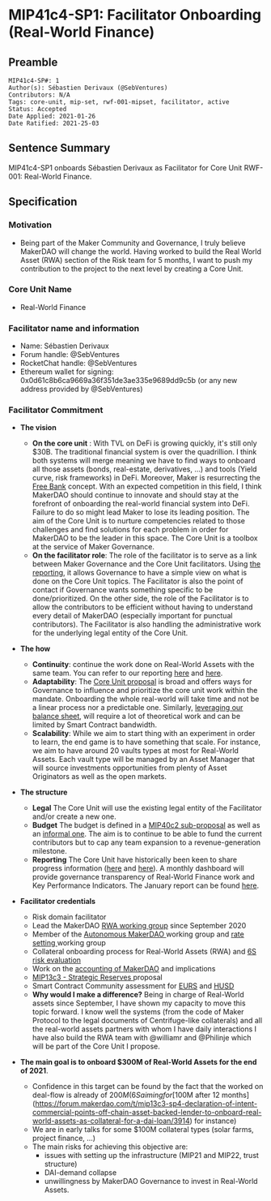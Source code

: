 # MIP41c4-SP1: Facilitator Onboarding (Real-World Finance)

## Preamble

```
MIP41c4-SP#: 1
Author(s): Sébastien Derivaux (@SebVentures)
Contributors: N/A
Tags: core-unit, mip-set, rwf-001-mipset, facilitator, active
Status: Accepted
Date Applied: 2021-01-26
Date Ratified: 2021-25-03
```

## Sentence Summary

MIP41c4-SP1 onboards Sébastien Derivaux as Facilitator for Core Unit RWF-001: Real-World Finance.

## Specification

### Motivation

* Being part of the Maker Community and Governance, I truly believe MakerDAO will change the world. Having worked to build the Real World Asset (RWA) section of the Risk team for 5 months, I want to push my contribution to the project to the next level by creating a Core Unit.

### Core Unit Name

* Real-World Finance

### Facilitator name and information

* Name: Sébastien Derivaux
* Forum handle: @SebVentures
* RocketChat handle: @SebVentures
* Ethereum wallet for signing: 0x0d61c8b6ca9669a36f351de3ae335e9689dd9c5b (or any new address provided by @SebVentures)

### Facilitator Commitment

* **The vision**
   * **On the core unit** : With TVL on DeFi is growing quickly, it's still only $30B. The traditional financial system is over the quadrillion. I think both systems will merge meaning we have to find ways to onboard all those assets (bonds, real-estate, derivatives, ...) and tools (Yield curve, risk frameworks) in DeFi. Moreover, Maker is resurrecting the [Free Bank](https://en.wikipedia.org/wiki/Free_banking)  concept. With an expected competition in this field, I think MakerDAO should continue to innovate and should stay at the forefront of onboarding the real-world financial system into DeFi. Failure to do so might lead Maker to lose its leading position. The aim of the Core Unit is to nurture competencies related to those challenges and find solutions for each problem in order for MakerDAO to be the leader in this space. The Core Unit is a toolbox at the service of Maker Governance.
  * **On the facilitator role**: The role of the facilitator is to serve as a link between Maker Governance and the Core Unit facilitators. Using [the reporting](https://forum.makerdao.com/t/real-world-finance-core-unit-report-2021-01/6310), it allows Governance to have a simple view on what is done on the Core Unit topics. The Facilitator is also the point of contact if Governance wants something specific to be done/prioritized. On the other side, the role of the Facilitator is to allow the contributors to be efficient without having to understand every detail of MakerDAO (especially important for punctual contributors). The Facilitator is also handling the administrative work for the underlying legal entity of the Core Unit.

* **The how**
   * **Continuity**: continue the work done on Real-World Assets with the same team. You can refer to our reporting [here](https://forum.makerdao.com/t/rwa-last-2-months-review-updates-and-looking-forward/5225) and [here](https://forum.makerdao.com/t/real-world-finance-core-unit-report-2021-01/6310).
   * **Adaptability**: The [Core Unit proposal](https://forum.makerdao.com/t/mip39c2-sp1-adding-core-unit-real-world-finance/6224) is broad and offers ways for Governance to influence and prioritize the core unit work within the mandate. Onboarding the whole real-world will take time and not be a linear process nor a predictable one. Similarly, [leveraging our balance sheet](https://forum.makerdao.com/t/balance-sheet-manipulation-how-to-yield-farm-safely-on-uniswap/5722), will require a lot of theoretical work and can be limited by Smart Contract bandwidth.
   * **Scalability**: While we aim to start thing with an experiment in order to learn, the end game is to have something that scale. For instance, we aim to have around 20 vaults types at most for Real-World Assets. Each vault type will be managed by an Asset Manager that will source investments opportunities from plenty of Asset Originators as well as the open markets.

* **The structure**
  * **Legal** The Core Unit will use the existing legal entity of the Facilitator and/or create a new one.
  * **Budget** The budget is defined in a [MIP40c2 sub-proposal](https://forum.makerdao.com/t/mip40c2-sp1-modify-core-unit-budget-real-world-finance/6225) as well as an [informal one](https://forum.makerdao.com/t/team-funding-experiment-rwa-objectives-and-cost-structure/5954). The aim is to continue to be able to fund the current contributors but to cap any team expansion to a revenue-generation milestone.
  * **Reporting** The Core Unit have historically been keen to share progress information ([here](https://forum.makerdao.com/t/rwa-last-2-months-review-updates-and-looking-forward/5225) and [here](https://forum.makerdao.com/t/real-world-finance-core-unit-report-2021-01/6310)). A monthly dashboard will provide governance transparency of Real-World Finance work and Key Performance Indicators. The January report can be found [here](https://forum.makerdao.com/t/real-world-finance-core-unit-report-2021-01/6310).

* **Facilitator credentials**
  * Risk domain facilitator
  * Lead the MakerDAO [RWA working group](https://forum.makerdao.com/t/working-group-rwa-onboarding/4167) since September 2020
  * Member of the [Autonomous MakerDAO ](https://forum.makerdao.com/t/working-group-autonomous-makerdao/4036) working group and [rate setting ](https://forum.makerdao.com/t/rate-setting-framework/4809) working group
  * Collateral onboarding process for Real-World Assets (RWA) and [6S risk evaluation](https://forum.makerdao.com/t/sixs-rwa-001-collateral-onboarding-risk-evaluation/5352)
  * Work on the [accounting of MakerDAO](https://forum.makerdao.com/t/makerdao-accounting-and-implications/5346) and implications
  * [MIP13c3 - Strategic Reserves ](https://forum.makerdao.com/t/mip13c3-sp3-declaration-of-intent-strategic-reserves-fund-srf/3765) proposal
  * Smart Contract Community assessment for [EURS](https://forum.makerdao.com/t/eurs-erc20-token-smart-contract-domain-community-assessment/3769) and [HUSD](https://forum.makerdao.com/t/husd-erc20-token-smart-contract-domain-community-assessment/3770)
  * **Why would I make a difference?** Being in charge of Real-World assets since September, I have shown my capacity to move this topic forward. I know well the systems (from the code of Maker Protocol to the legal documents of Centrifuge-like collaterals) and all the real-world assets partners with whom I have daily interactions I have also build the RWA team with @williamr and @Philinje which will be part of the Core Unit I propose.

* **The main goal is to onboard $300M of Real-World Assets for the end of 2021**. 
  * Confidence in this target can be found by the fact that the worked on deal-flow is already of $200M (6S aiming for [$100M after 12 months](https://forum.makerdao.com/t/mip13c3-sp4-declaration-of-intent-commercial-points-off-chain-asset-backed-lender-to-onboard-real-world-assets-as-collateral-for-a-dai-loan/3914) for instance)
   * We are in early talks for some $100M collateral types (solar farms, project finance, ...)
   * The main risks for achieving this objective are:
      *  issues with setting up the infrastructure (MIP21 and MIP22, trust structure)
      * DAI-demand collapse 
      * unwillingness by MakerDAO Governance to invest in Real-World Assets.